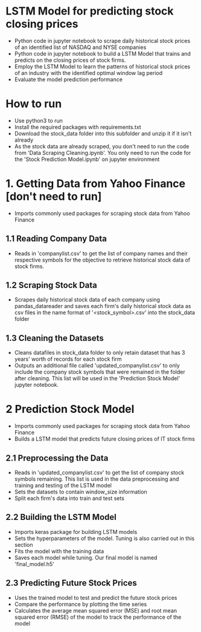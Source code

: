 # LSTM Model for predicting stock closing prices
- Python code in jupyter notebook to scrape daily historical stock prices of an identified list of NASDAQ and NYSE companies
- Python code in jupyter notebook to build a LSTM Model that trains and predicts on the closing prices of stock firms.
- Employ the LSTM Model to learn the patterns of historical stock prices of an industry with the identified optimal window lag period
- Evaluate the model prediction performance

# How to run
- Use python3 to run
- Install the required packages with requirements.txt
- Download the stock_data folder into this subfolder and unzip it if it isn't already
- As the stock data are already scraped, you don't need to run the code from 'Data Scraping Cleaning.ipynb'. You only need to run the code for the 'Stock Prediction Model.ipynb' on jupyter environment

# 1. Getting Data from Yahoo Finance [don't need to run]
- Imports commonly used packages for scraping stock data from Yahoo Finance

## 1.1 Reading Company Data
- Reads in 'companylist.csv' to get the list of company names and their respective symbols for the objective to retrieve historical stock data of stock firms.

## 1.2 Scraping Stock Data
- Scrapes daily historical stock data of each company using pandas_datareader and saves each firm's daily historical stock data as csv files in the name format of '<stock_symbol>.csv' into the stock_data folder

## 1.3 Cleaning the Datasets
- Cleans datafiles in stock_data folder to only retain dataset that has 3 years' worth of records for each stock firm
- Outputs an additional file called 'updated_companylist.csv' to only include the company stock symbols that were remained in the folder after cleaning. This list will be used in the 'Prediction Stock Model' jupyter notebook.

# 2 Prediction Stock Model
- Imports commonly used packages for scraping stock data from Yahoo Finance
- Builds a LSTM model that predicts future closing prices of IT stock firms

## 2.1 Preprocessing the Data
- Reads in 'updated_companylist.csv' to get the list of company stock symbols remaining. This list is used in the data preprocessing and training and testing of the LSTM model
- Sets the datasets to contain window_size information
- Split each firm's data into train and test sets

## 2.2 Building the LSTM Model
- Imports keras package for building LSTM models
- Sets the hyperparameters of the model. Tuning is also carried out in this section
- Fits the model with the training data
- Saves each model while tuning. Our final model is named 'final_model.h5'

## 2.3 Predicting Future Stock Prices
- Uses the trained model to test and predict the future stock prices
- Compare the performance by plotting the time series
- Calculates the average mean squared error (MSE) and root mean squared error (RMSE) of the model to track the performance of the model
